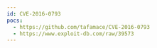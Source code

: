 ```yaml
---
id: CVE-2016-0793
pocs:
  - https://github.com/tafamace/CVE-2016-0793
  - https://www.exploit-db.com/raw/39573
---
```

